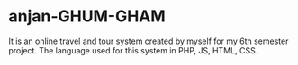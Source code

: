 # anjan-GHUM-GHAM
It is an online travel and tour system created by myself for my 6th semester project. The language used for this system in PHP, JS, HTML, CSS.
